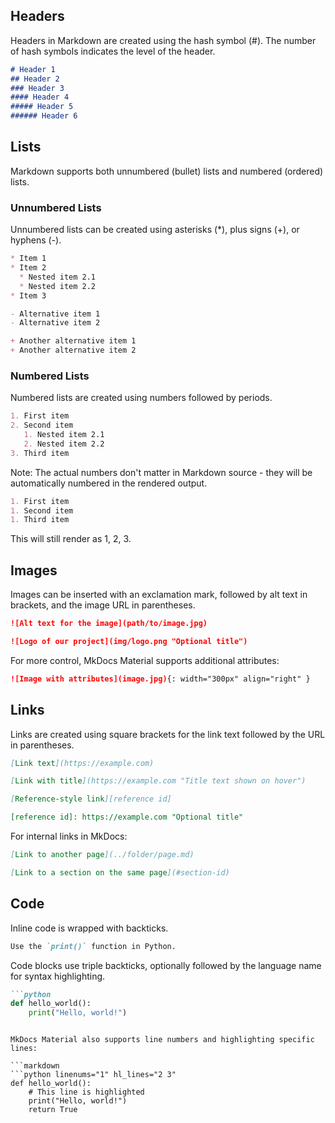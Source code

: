 ## Headers

Headers in Markdown are created using the hash symbol (#). The number of hash symbols indicates the level of the header.

```markdown
# Header 1
## Header 2
### Header 3
#### Header 4
##### Header 5
###### Header 6
```

## Lists

Markdown supports both unnumbered (bullet) lists and numbered (ordered) lists.

### Unnumbered Lists

Unnumbered lists can be created using asterisks (*), plus signs (+), or hyphens (-).

```markdown
* Item 1
* Item 2
  * Nested item 2.1
  * Nested item 2.2
* Item 3

- Alternative item 1
- Alternative item 2

+ Another alternative item 1
+ Another alternative item 2
```

### Numbered Lists

Numbered lists are created using numbers followed by periods.

```markdown
1. First item
2. Second item
   1. Nested item 2.1
   2. Nested item 2.2
3. Third item
```

Note: The actual numbers don't matter in Markdown source - they will be automatically numbered in the rendered output.

```markdown
1. First item
1. Second item
1. Third item
```

This will still render as 1, 2, 3.

## Images

Images can be inserted with an exclamation mark, followed by alt text in brackets, and the image URL in parentheses.

```markdown
![Alt text for the image](path/to/image.jpg)

![Logo of our project](img/logo.png "Optional title")
```

For more control, MkDocs Material supports additional attributes:

```markdown
![Image with attributes](image.jpg){: width="300px" align="right" }
```

## Links

Links are created using square brackets for the link text followed by the URL in parentheses.

```markdown
[Link text](https://example.com)

[Link with title](https://example.com "Title text shown on hover")

[Reference-style link][reference id]

[reference id]: https://example.com "Optional title"
```

For internal links in MkDocs:

```markdown
[Link to another page](../folder/page.md)

[Link to a section on the same page](#section-id)
```



## Code

Inline code is wrapped with backticks.

```markdown
Use the `print()` function in Python.
```

Code blocks use triple backticks, optionally followed by the language name for syntax highlighting.

```markdown
```python
def hello_world():
    print("Hello, world!")
```
```

MkDocs Material also supports line numbers and highlighting specific lines:

```markdown
```python linenums="1" hl_lines="2 3"
def hello_world():
    # This line is highlighted
    print("Hello, world!")
    return True
```
```

